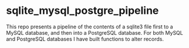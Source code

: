 # sqlite_mysql_postgre_pipeline
This repo presents a pipeline of the contents of a sqlite3 file first to a MySQL database, and then into a PostgreSQL database. For both MySQL and PostgreSQL databases I have built functions to alter records.
